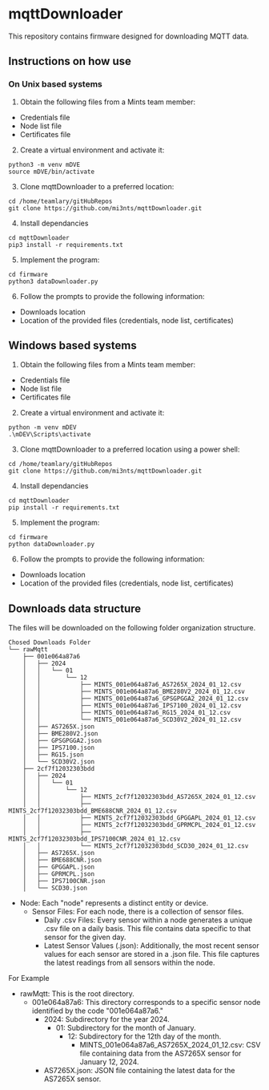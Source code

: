 # mqttDownloader
This repository contains firmware designed for downloading MQTT data.


## Instructions on how use 

### On Unix based systems
   
1. Obtain the following files from a Mints team member:
- Credentials file
- Node list file
- Certificates file

2. Create a virtual environment and activate it:
```
python3 -m venv mDVE
source mDVE/bin/activate
```

3. Clone mqttDownloader to a preferred location:
```
cd /home/teamlary/gitHubRepos
git clone https://github.com/mi3nts/mqttDownloader.git
```
4. Install dependancies
```
cd mqttDownloader
pip3 install -r requirements.txt
```
   
5. Implement the program:
```
cd firmware
python3 dataDownloader.py
```

6. Follow the prompts to provide the following information:
- Downloads location
- Location of the provided files (credentials, node list, certificates)


## Windows based systems

1. Obtain the following files from a Mints team member:
- Credentials file
- Node list file
- Certificates file

2. Create a virtual environment and activate it:
```
python -m venv mDEV
.\mDEV\Scripts\activate  
```

3. Clone mqttDownloader to a preferred location using a power shell:
```
cd /home/teamlary/gitHubRepos
git clone https://github.com/mi3nts/mqttDownloader.git
```
4. Install dependancies
```
cd mqttDownloader
pip install -r requirements.txt
```
   
5. Implement the program:
```
cd firmware
python dataDownloader.py
```

6. Follow the prompts to provide the following information:
- Downloads location
- Location of the provided files (credentials, node list, certificates)




## Downloads data structure

The files will be downloaded on the following folder organization structure.
```
Chosed Downloads Folder
└── rawMqtt
    ├── 001e064a87a6
    │   ├── 2024
    │   │   └── 01
    │   │       └── 12
    │   │           ├── MINTS_001e064a87a6_AS7265X_2024_01_12.csv
    │   │           ├── MINTS_001e064a87a6_BME280V2_2024_01_12.csv
    │   │           ├── MINTS_001e064a87a6_GPSGPGGA2_2024_01_12.csv
    │   │           ├── MINTS_001e064a87a6_IPS7100_2024_01_12.csv
    │   │           ├── MINTS_001e064a87a6_RG15_2024_01_12.csv
    │   │           └── MINTS_001e064a87a6_SCD30V2_2024_01_12.csv
    │   ├── AS7265X.json
    │   ├── BME280V2.json
    │   ├── GPSGPGGA2.json
    │   ├── IPS7100.json
    │   ├── RG15.json
    │   └── SCD30V2.json
    ├── 2cf7f12032303bdd
    │   ├── 2024
    │   │   └── 01
    │   │       └── 12
    │   │           ├── MINTS_2cf7f12032303bdd_AS7265X_2024_01_12.csv
    │   │           ├── MINTS_2cf7f12032303bdd_BME688CNR_2024_01_12.csv
    │   │           ├── MINTS_2cf7f12032303bdd_GPGGAPL_2024_01_12.csv
    │   │           ├── MINTS_2cf7f12032303bdd_GPRMCPL_2024_01_12.csv
    │   │           ├── MINTS_2cf7f12032303bdd_IPS7100CNR_2024_01_12.csv
    │   │           └── MINTS_2cf7f12032303bdd_SCD30_2024_01_12.csv
    │   ├── AS7265X.json
    │   ├── BME688CNR.json
    │   ├── GPGGAPL.json
    │   ├── GPRMCPL.json
    │   ├── IPS7100CNR.json
    │   └── SCD30.json
```    
- Node: Each "node" represents a distinct entity or device.
   - Sensor Files: For each node, there is a collection of sensor files.
       - Daily .csv Files: Every sensor within a node generates a unique .csv file on a daily basis. This file contains data specific to that sensor for the given day.
       - Latest Sensor Values (.json): Additionally, the most recent sensor values for each sensor are stored in a .json file. This file captures the latest readings from all sensors within the node.

For Example
- rawMqtt: This is the root directory.
   - 001e064a87a6: This directory corresponds to a specific sensor node identified by the code "001e064a87a6."
      - 2024: Subdirectory for the year 2024.
         - 01: Subdirectory for the month of January.
           - 12: Subdirectory for the 12th day of the month.
              - MINTS_001e064a87a6_AS7265X_2024_01_12.csv: CSV file containing data from the AS7265X sensor for January 12, 2024.
      - AS7265X.json: JSON file containing the latest data for the AS7265X sensor.




